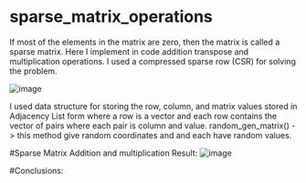 # sparse_matrix_operations

If most of the elements in the matrix are zero, then the matrix is called a sparse matrix.
Here I implement in code addition transpose and multiplication operations.
I used a compressed sparse row (CSR) for solving the problem.

![image](https://user-images.githubusercontent.com/76839986/132803355-0da8fb56-4ce3-4c57-8bd9-51837938576b.png)

I used data structure for storing the row, column, and matrix values stored in Adjacency List form where a row is a vector and each row contains the vector of pairs where each pair is column and value.
random_gen_matrix() -> this method give random coordinates and and each have random values.

#Sparse Matrix Addition and multiplication Result:
![image](https://user-images.githubusercontent.com/76839986/132906989-53958067-00eb-44c5-8481-105fec67405f.png)

#Conclusions:
